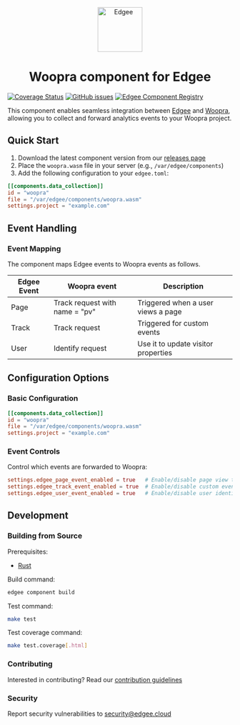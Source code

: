 <div align="center">
<p align="center">
  <a href="https://www.edgee.cloud">
    <picture>
      <source media="(prefers-color-scheme: dark)" srcset="https://cdn.edgee.cloud/img/component-dark.svg">
      <img src="https://cdn.edgee.cloud/img/component.svg" height="100" alt="Edgee">
    </picture>
  </a>
</p>
</div>

<h1 align="center">Woopra component for Edgee</h1>

[![Coverage Status](https://coveralls.io/repos/github/edgee-cloud/woopra-component/badge.svg)](https://coveralls.io/github/edgee-cloud/woopra-component)
[![GitHub issues](https://img.shields.io/github/issues/edgee-cloud/woopra-component.svg)](https://github.com/edgee-cloud/woopra-component/issues)
[![Edgee Component Registry](https://img.shields.io/badge/Edgee_Component_Registry-Public-green.svg)](https://www.edgee.cloud/edgee/woopra)


This component enables seamless integration between [Edgee](https://www.edgee.cloud) and [Woopra](https://www.woopra.com/), allowing you to collect and forward analytics events to your Woopra project.


## Quick Start

1. Download the latest component version from our [releases page](../../releases)
2. Place the `woopra.wasm` file in your server (e.g., `/var/edgee/components`)
3. Add the following configuration to your `edgee.toml`:

```toml
[[components.data_collection]]
id = "woopra"
file = "/var/edgee/components/woopra.wasm"
settings.project = "example.com"
```


## Event Handling

### Event Mapping
The component maps Edgee events to Woopra events as follows.

| Edgee Event | Woopra event                   | Description                          |
|-------------|--------------------------------|--------------------------------------|
| Page        | Track request with name = "pv" | Triggered when a user views a page   |
| Track       | Track request                  | Triggered for custom events          |
| User        | Identify request               | Use it to update visitor properties  |


## Configuration Options

### Basic Configuration
```toml
[[components.data_collection]]
id = "woopra"
file = "/var/edgee/components/woopra.wasm"
settings.project = "example.com"
```

### Event Controls
Control which events are forwarded to Woopra:
```toml
settings.edgee_page_event_enabled = true   # Enable/disable page view tracking
settings.edgee_track_event_enabled = true  # Enable/disable custom event tracking
settings.edgee_user_event_enabled = true   # Enable/disable user identification
```


## Development

### Building from Source
Prerequisites:
- [Rust](https://www.rust-lang.org/tools/install)

Build command:
```bash
edgee component build
```

Test command:
```bash
make test
```

Test coverage command:
```bash
make test.coverage[.html]
```

### Contributing
Interested in contributing? Read our [contribution guidelines](./CONTRIBUTING.md)

### Security
Report security vulnerabilities to [security@edgee.cloud](mailto:security@edgee.cloud)
